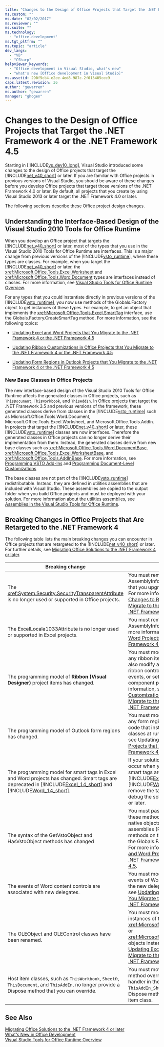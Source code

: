 ```yaml
---
title: "Changes to the Design of Office Projects that Target the .NET Framework 4 or the .NET Framework 4.5 | Microsoft Docs"
ms.custom: ""
ms.date: "02/02/2017"
ms.reviewer: ""
ms.suite: ""
ms.technology: 
  - "office-development"
ms.tgt_pltfrm: ""
ms.topic: "article"
dev_langs: 
  - "VB"
  - "CSharp"
helpviewer_keywords: 
  - "Office development in Visual Studio, what's new"
  - "what's new [Office development in Visual Studio]"
ms.assetid: 290f5cb4-e2ee-4ed8-987c-2f013405cee9
caps.latest.revision: 36
author: "gewarren"
ms.author: "gewarren"
manager: "ghogen"
---
```

# Changes to the Design of Office Projects that Target the .NET Framework 4 or the .NET Framework 4.5
  Starting in [!INCLUDE[vs_dev10_long](../sharepoint/includes/vs-dev10-long-md.md)], Visual Studio introduced some changes to the design of Office projects that target the [!INCLUDE[net_v40_short](../sharepoint/includes/net-v40-short-md.md)] or later. If you are familiar with Office projects in previous versions of Visual Studio, you should be aware of these changes before you develop Office projects that target those versions of the .NET Framework 4.0 or later. By default, all projects that you create by using Visual Studio 2013 or later target the .NET Framework 4.0 or later.  
  
 The following sections describe these Office project design changes.  
  
## Understanding the Interface-Based Design of the Visual Studio 2010 Tools for Office Runtime  
 When you develop an Office project that targets the [!INCLUDE[net_v40_short](../sharepoint/includes/net-v40-short-md.md)] or later, most of the types that you use in the Visual Studio 2010 Tools for Office Runtime are interfaces. This is a major change from previous versions of the [!INCLUDE[vsto_runtime](../vsto/includes/vsto-runtime-md.md)], where these types are classes. For example, when you target the [!INCLUDE[net_v40_short](../sharepoint/includes/net-v40-short-md.md)] or later, the <xref:Microsoft.Office.Tools.Excel.Worksheet> and <xref:Microsoft.Office.Tools.Word.Document> types are interfaces instead of classes. For more information, see [Visual Studio Tools for Office Runtime Overview](../vsto/visual-studio-tools-for-office-runtime-overview.md).  
  
 For any types that you could instantiate directly in previous versions of the [!INCLUDE[vsto_runtime](../vsto/includes/vsto-runtime-md.md)], you now use methods of the Globals.Factory object to get instances of these types. For example, to get an object that implements the <xref:Microsoft.Office.Tools.Excel.SmartTag> interface, use the Globals.Factory.CreateSmartTag method. For more information, see the following topics:  
  
-   [Updating Excel and Word Projects that You Migrate to the .NET Framework 4 or the .NET Framework 4.5](../vsto/updating-excel-and-word-projects-that-you-migrate-to-the-dotnet-framework-4-or-the-dotnet-framework-4-5.md)  
  
-   [Updating Ribbon Customizations in Office Projects that You Migrate to the .NET Framework 4 or the .NET Framework 4.5](../vsto/updating-ribbon-customizations-in-office-projects-that-you-migrate-to-the-dotnet-framework-4-or-the-dotnet-framework-4-5.md)  
  
-   [Updating Form Regions in Outlook Projects that You Migrate to the .NET Framework 4 or the .NET Framework 4.5](../vsto/updating-form-regions-in-outlook-projects-that-you-migrate-to-the-dotnet-framework-4-or-the-dotnet-framework-4-5.md)  
  
### New Base Classes in Office Projects  
 The new interface-based design of the Visual Studio 2010 Tools for Office Runtime affects the generated classes in Office projects, such as `ThisDocument`, `ThisWorkbook`, and `ThisAddIn`. In Office projects that target the .NET Framework 3.5 and previous versions of the framework, these generated classes derive from classes in the [!INCLUDE[vsto_runtime](../vsto/includes/vsto-runtime-md.md)] such as Microsoft.Office.Tools.Word.Document, Microsoft.Office.Tools.Excel.Worksheet, and Microsoft.Office.Tools.AddIn. In projects that target the [!INCLUDE[net_v40_short](../sharepoint/includes/net-v40-short-md.md)] or later, these [!INCLUDE[vsto_runtime](../vsto/includes/vsto-runtime-md.md)] classes are now interfaces. Therefore the generated classes in Office projects can no longer derive their implementation from them. Instead, the generated classes derive from new base classes such as <xref:Microsoft.Office.Tools.Word.DocumentBase>, <xref:Microsoft.Office.Tools.Excel.WorksheetBase>, and <xref:Microsoft.Office.Tools.AddInBase>. For more information, see [Programming VSTO Add-Ins](../vsto/programming-vsto-add-ins.md) and [Programming Document-Level Customizations](../vsto/programming-document-level-customizations.md).  
  
 The base classes are not part of the [!INCLUDE[vsto_runtime](../vsto/includes/vsto-runtime-md.md)] redistributable. Instead, they are defined in utilities assemblies that are included with Visual Studio. These assemblies are copied to the output folder when you build Office projects and must be deployed with your solution. For more information about the utilities assemblies, see [Assemblies in the Visual Studio Tools for Office Runtime](../vsto/assemblies-in-the-visual-studio-tools-for-office-runtime.md).  
  
## Breaking Changes in Office Projects that Are Retargeted to the .NET Framework 4  
 The following table lists the main breaking changes you can encounter in Office projects that are retargeted to the [!INCLUDE[net_v40_short](../sharepoint/includes/net-v40-short-md.md)] or later. For further details, see [Migrating Office Solutions to the .NET Framework 4 or later](../vsto/migrating-office-solutions-to-the-dotnet-framework-4-or-later.md).  
  
|Breaking change|Consequence|  
|---------------------|-----------------|  
|The <xref:System.Security.SecurityTransparentAttribute> is no longer used or supported in Office projects.|You must remove this attribute from the AssemblyInfo code file in Office projects that you upgrade from Visual Studio 2008. For more information, see [Required Changes to Run Office Projects that You Migrate to the .NET Framework 4 or the .NET Framework 4.5](../vsto/required-changes-to-run-office-projects-that-you-migrate-to-the-dotnet-framework-4-or-the-dotnet-framework-4-5.md).|  
|The ExcelLocale1033Attribute is no longer used or supported in Excel projects.|You must remove this attribute from the AssemblyInfo code file in Excel projects. For more information, see [Updating Excel and Word Projects that You Migrate to the .NET Framework 4 or the .NET Framework 4.5](../vsto/updating-excel-and-word-projects-that-you-migrate-to-the-dotnet-framework-4-or-the-dotnet-framework-4-5.md).|  
|The programming model of **Ribbon (Visual Designer)** project items has changed.|You must modify the code-behind file for any ribbon items in your project. You must also modify any code that instantiates ribbon controls at run time, handles ribbon events, or sets the position of a ribbon component programmatically. For more information, see [Updating Ribbon Customizations in Office Projects that You Migrate to the .NET Framework 4 or the .NET Framework 4.5](../vsto/updating-ribbon-customizations-in-office-projects-that-you-migrate-to-the-dotnet-framework-4-or-the-dotnet-framework-4-5.md).|  
|The programming model of Outlook form regions has changed.|You must modify the code-behind file for any form regions in your project and any code that instantiates certain form region classes at run time. For more information, see [Updating Form Regions in Outlook Projects that You Migrate to the .NET Framework 4 or the .NET Framework 4.5](../vsto/updating-form-regions-in-outlook-projects-that-you-migrate-to-the-dotnet-framework-4-or-the-dotnet-framework-4-5.md).|  
|The programming model for smart tags in Excel and Word projects has changed. Smart tags are deprecated in [!INCLUDE[Excel_14_short](../vsto/includes/excel-14-short-md.md)] and [!INCLUDE[Word_14_short](../vsto/includes/word-14-short-md.md)].|If your solution uses smart tags, errors will occur when you build the project. Because smart tags are deprecated in [!INCLUDE[Excel_14_short](../vsto/includes/excel-14-short-md.md)] and [!INCLUDE[Word_14_short](../vsto/includes/word-14-short-md.md)], you must remove the tags before you can test and debug the solution in [!INCLUDE[vs_dev12](../vsto/includes/vs-dev12-md.md)] or later.|  
|The syntax of the GetVstoObject and HasVstoObject methods has changed|You must pass the Globals.Factory object to these methods when you access them on native objects from the primary interop assemblies (PIAs), or you can access these methods on the object that is returned by the Globals.Factory property in your project. For more information, see [Updating Excel and Word Projects that You Migrate to the .NET Framework 4 or the .NET Framework 4.5](../vsto/updating-excel-and-word-projects-that-you-migrate-to-the-dotnet-framework-4-or-the-dotnet-framework-4-5.md).|  
|The events of Word content controls are associated with new delegates.|You must modify any code that handles events of Word content controls to specify the new delegates. For more information, see [Updating Excel and Word Projects that You Migrate to the .NET Framework 4 or the .NET Framework 4.5](../vsto/updating-excel-and-word-projects-that-you-migrate-to-the-dotnet-framework-4-or-the-dotnet-framework-4-5.md).|  
|The OLEObject and OLEControl classes have been renamed.|You must modify any code that uses instances of these classes to use <xref:Microsoft.Office.Tools.Excel.ControlSite> or <xref:Microsoft.Office.Tools.Word.ControlSite> objects instead. For more information, see [Updating Excel and Word Projects that You Migrate to the .NET Framework 4 or the .NET Framework 4.5](../vsto/updating-excel-and-word-projects-that-you-migrate-to-the-dotnet-framework-4-or-the-dotnet-framework-4-5.md).|  
|Host item classes, such as `ThisWorkbook`, `Sheet`*n*, `ThisDocument`, and `ThisAddIn`, no longer provide a Dispose method that you can override.|You must move any code in the Dispose method override to the Shutdown event handler in the host item class, for example, `ThisAddIn_Shutdown`, and remove the Dispose method override from your host item class.|  
  
## See Also  
 [Migrating Office Solutions to the .NET Framework 4 or later](../vsto/migrating-office-solutions-to-the-dotnet-framework-4-or-later.md)   
 [What's New in Office Development](http://msdn.microsoft.com/en-us/bf054af2-c896-4723-aa15-6381145b14bb)   
 [Visual Studio Tools for Office Runtime Overview](../vsto/visual-studio-tools-for-office-runtime-overview.md)  
  
  
